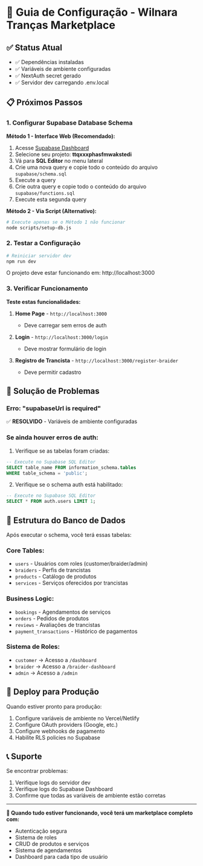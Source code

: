 # 🚀 Guia de Configuração - Wilnara Tranças Marketplace

## ✅ Status Atual
- ✅ Dependências instaladas
- ✅ Variáveis de ambiente configuradas
- ✅ NextAuth secret gerado
- ✅ Servidor dev carregando .env.local

## 📋 Próximos Passos

### 1. Configurar Supabase Database Schema

**Método 1 - Interface Web (Recomendado):**

1. Acesse [Supabase Dashboard](https://supabase.com/dashboard)
2. Selecione seu projeto: **ttqxxxphasfmwakstedi**
3. Vá para **SQL Editor** no menu lateral
4. Crie uma nova query e copie todo o conteúdo do arquivo `supabase/schema.sql`
5. Execute a query
6. Crie outra query e copie todo o conteúdo do arquivo `supabase/functions.sql`
7. Execute esta segunda query

**Método 2 - Via Script (Alternativo):**
```bash
# Execute apenas se o Método 1 não funcionar
node scripts/setup-db.js
```

### 2. Testar a Configuração

```bash
# Reiniciar servidor dev
npm run dev
```

O projeto deve estar funcionando em: http://localhost:3000

### 3. Verificar Funcionamento

**Teste estas funcionalidades:**

1. **Home Page** - `http://localhost:3000`
   - Deve carregar sem erros de auth
   
2. **Login** - `http://localhost:3000/login`
   - Deve mostrar formulário de login
   
3. **Registro de Trancista** - `http://localhost:3000/register-braider`
   - Deve permitir cadastro

## 🔧 Solução de Problemas

### Erro: "supabaseUrl is required"
✅ **RESOLVIDO** - Variáveis de ambiente configuradas

### Se ainda houver erros de auth:

1. Verifique se as tabelas foram criadas:
```sql
-- Execute no Supabase SQL Editor
SELECT table_name FROM information_schema.tables 
WHERE table_schema = 'public';
```

2. Verifique se o schema auth está habilitado:
```sql
-- Execute no Supabase SQL Editor  
SELECT * FROM auth.users LIMIT 1;
```

## 🎯 Estrutura do Banco de Dados

Após executar o schema, você terá essas tabelas:

### Core Tables:
- `users` - Usuários com roles (customer/braider/admin)
- `braiders` - Perfis de trancistas
- `products` - Catálogo de produtos
- `services` - Serviços oferecidos por trancistas

### Business Logic:
- `bookings` - Agendamentos de serviços
- `orders` - Pedidos de produtos
- `reviews` - Avaliações de trancistas
- `payment_transactions` - Histórico de pagamentos

### Sistema de Roles:
- `customer` → Acesso a `/dashboard`
- `braider` → Acesso a `/braider-dashboard`  
- `admin` → Acesso a `/admin`

## 🚀 Deploy para Produção

Quando estiver pronto para produção:

1. Configure variáveis de ambiente no Vercel/Netlify
2. Configure OAuth providers (Google, etc.)
3. Configure webhooks de pagamento
4. Habilite RLS policies no Supabase

## 📞 Suporte

Se encontrar problemas:
1. Verifique logs do servidor dev
2. Verifique logs do Supabase Dashboard
3. Confirme que todas as variáveis de ambiente estão corretas

---

**🎉 Quando tudo estiver funcionando, você terá um marketplace completo com:**
- Autenticação segura
- Sistema de roles
- CRUD de produtos e serviços  
- Sistema de agendamentos
- Dashboard para cada tipo de usuário